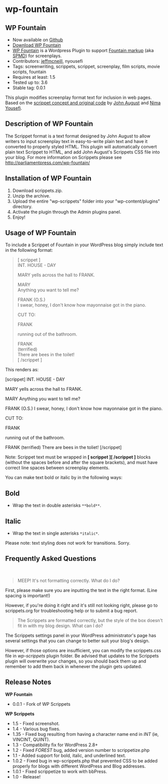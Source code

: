 wp-fountain
===========

## WP Fountain ##

- Now available on <a href="https://github.com/jeffmcneill/wp-fountain">Github</a>
- <a href="http://parliamentpress.com/wp-fountain.zip">Download WP Fountain</a>
- <a href="http://parliamentpress.com/wp-fountain/">WP Fountain</a> is a Wordpress Plugin to support <a href="http://fountain.io">Fountain markup</a> (aka <a href="http://prolost.com/storage/downloads/spmd/SPMD_proposal.html">SPMD</a>) for screenplays.  
- Contributors: <a href="http://jeffmcneill.com/">jeffmcneill</a>, nyousefi  
- Tags: screenwriting, scrippets, scrippet, screenplay, film scripts, movie scripts, fountain  
- Requires at least: 1.5  
- Tested up to: 3.6  
- Stable tag: 0.0.1  

This plugin modifies screenplay format text for inclusion in web pages. Based on the <a href="http://johnaugust.com/archives/2008/scrippets-are-go">scrippet concept and original code</a> by <a href="http://johnaugust.com">John August</a> and <a href="http://equinox-of-insanity.com">Nima Yousefi</a>.

## Description of WP Fountain

The Scrippet format is a text format designed by John August to allow writers to input screenplay text in easy-to-write plain text and have it converted to properly styled HTML. This plugin will automatically convert plain text Scrippet to HTML, and add John August's Scrippets CSS file into your blog. For more information on Scrippets please see <http://parliamentpress.com/wp-fountain/>

## Installation of WP Fountain

1. Download scrippets.zip.
2. Unzip the archive.
3. Upload the entire "wp-scrippets" folder into your "wp-content/plugins" directory.
4. Activate the plugin through the Admin plugins panel.
5. Enjoy!

## Usage of WP Fountain

To include a Scrippet of Fountain in your WordPress blog simply include text in the following format:

> [ scrippet ]  
> INT. HOUSE - DAY  
>   
> MARY yells across the hall to FRANK.  
>   
> MARY  
> Anything you want to tell me?  
>   
> FRANK (O.S.)  
> I swear, honey, I don't know how mayonnaise got in the piano.  
>   
> CUT TO:  
>   
> FRANK  
>   
> running out of the bathroom.  
>   
> FRANK  
> (terrified)  
> There are bees in the toilet!  
> [ /scrippet ]

This renders as:

[scrippet]
INT. HOUSE - DAY

MARY yells across the hall to FRANK.

MARY
Anything you want to tell me?

FRANK (O.S.)
I swear, honey, I don't know how mayonnaise got in the piano.

CUT TO:

FRANK

running out of the bathroom.

FRANK
(terrified)
There are bees in the toliet!
[/scrippet]

Note: Scrippet text must be wrapped in **[ scrippet ][ /scrippet ]** blocks (without the spaces before and after the square brackets), and must have correct line spaces between screenplay elements.

You can make text bold or italic by in the following ways:

## Bold 

- Wrap the text in double asterisks `**bold**`.

## Italic

- Wrap the text in single asterisks `*italic*`.

Please note: text styling does not work for transitions. Sorry.

## Frequently Asked Questions

<br />

> MEEP! It's not formatting correctly. What do I do?

First, please make sure you are inputting the text in the right format. (Line spacing is important!)

However, if you're doing it right and it's still not looking right, please go to scrippets.org for troubleshooting help or to submit a bug report.

> The Scrippets are formatted correctly, but the style of the box doesn't fit in with my blog design. What can I do? 

The Scrippets settings panel in your WordPress administrator's page has several settings that you can change to better suit your blog's design.

However, if those options are insufficient, you can modify the scrippets.css file in *wp-scrippets* plugin folder. Be advised that updates to the Scrippets plugin will overwrite your changes, so you should back them up and remember to add them back in whenever the plugin gets updated.

## Release Notes 

**WP Fountain**

* 0.0.1 - Fork of WP Scrippets

**WP Scrippets**

- 1.5   - Fixed screenshot.
- 1.4   - Various bug fixes.
- 1.35  - Fixed bug resulting from having a character name end in *INT* (ie, VINCINT, QUINT).
- 1.3   - Compatibility fix for WordPress 2.8+
- 1.2   - Fixed *FOREST* bug, added version number to scrippetize.php
- 1.1   - Added support for bold, italic, and underlined text.
- 1.0.2 - Fixed bug in wp-scrippets.php that prevented CSS to be added properly for blogs with different WordPress and Blog addresses.
- 1.0.1 - Fixed scrippetize to work with bbPress.
- 1.0   - Release!
